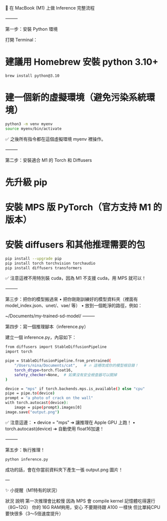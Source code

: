 

🍎 在 MacBook (M1) 上做 Inference 完整流程

⸻

第一步：安裝 Python 環境

打開 Terminal：

# 建議用 Homebrew 安裝 python 3.10+

```bash
brew install python@3.10
```
# 建一個新的虛擬環境（避免污染系統環境）

```bash
python3 -m venv myenv
source myenv/bin/activate
```

✅ 之後所有指令都在這個虛擬環境 myenv 裡操作。

⸻

第二步：安裝適合 M1 的 Torch 和 Diffusers

# 先升級 pip
# 安裝 MPS 版 PyTorch（官方支持 M1 的版本）
# 安裝 diffusers 和其他推理需要的包

```bash
pip install --upgrade pip
pip install torch torchvision torchaudio
pip install diffusers transformers
```
✅ 注意這裡不用特別裝 cuda，因為 M1 不支援 cuda，用 MPS 就可以！

⸻

第三步：把你的模型搬過來
	•	把你剛剛訓練好的模型資料夾（裡面有 model_index.json、unet/、vae/ 等）
	•	放到一個乾淨的路徑，例如：

~/Documents/my-trained-sd-model/
⸻

第四步：寫一個推理腳本（inference.py）

建立一個 inference.py，內容如下：
```bash
from diffusers import StableDiffusionPipeline
import torch

pipe = StableDiffusionPipeline.from_pretrained(
    "/Users/nina/Documents/cat",   # 🔥 這裡改成你的模型根目錄！
    torch_dtype=torch.float16,
    safety_checker=None,  # 如果沒有安全檢查器可以關掉
)

device = "mps" if torch.backends.mps.is_available() else "cpu"
pipe = pipe.to(device)
prompt = "a photo of crack on the wall"
with torch.autocast(device):
    image = pipe(prompt).images[0]
image.save("output.png")
```

✅ 注意這邊：
	•	device = "mps" ➔ 讓推理在 Apple GPU 上跑！
	•	torch.autocast(device) ➔ 自動使用 float16加速！

⸻

第五步：執行推理！
```bash
python inference.py
```
成功的話，會在你當前資料夾下產生一張 output.png 圖片！

—

✨ 小提醒（M1特有的狀況）

狀況	說明
第一次推理會比較慢	因為 MPS 會 compile kernel
記憶體吃得還行（8G~12G）	你的 16G RAM夠用，安心
不要期待跟 A100 一樣快	但比單純CPU要快很多（3～5倍速度提升）
